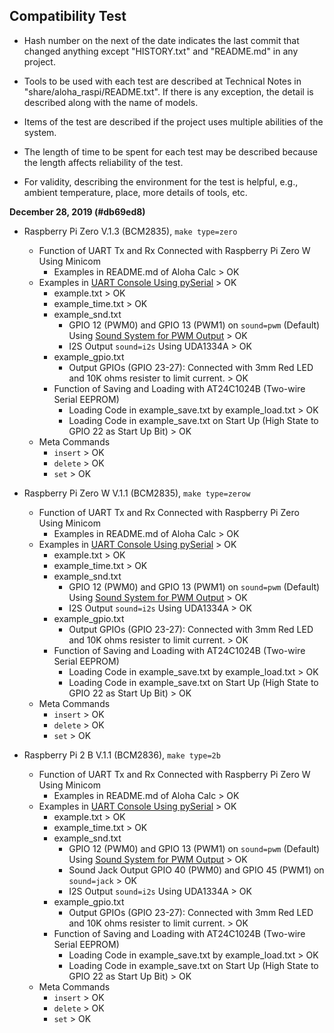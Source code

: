 ## Compatibility Test

* Hash number on the next of the date indicates the last commit that changed anything except "HISTORY.txt" and "README.md" in any project.

* Tools to be used with each test are described at Technical Notes in "share/aloha_raspi/README.txt". If there is any exception, the detail is described along with the name of models.

* Items of the test are described if the project uses multiple abilities of the system.

* The length of time to be spent for each test may be described because the length affects reliability of the test.

* For validity, describing the environment for the test is helpful, e.g., ambient temperature, place, more details of tools, etc.

**December 28, 2019 (#db69ed8)**

* Raspberry Pi Zero V.1.3 (BCM2835), `make type=zero`
	* Function of UART Tx and Rx Connected with Raspberry Pi Zero W Using Minicom
		* Examples in README.md of Aloha Calc > OK
	* Examples in [UART Console Using pySerial](https://github.com/JimmyKenMerchant/Python_Codes) > OK
		* example.txt > OK
		* example_time.txt  > OK
		* example_snd.txt
			* GPIO 12 (PWM0) and GPIO 13 (PWM1) on `sound=pwm` (Default) Using [Sound System for PWM Output](../schematics/sound_system_pwm.pdf) > OK
			* I2S Output `sound=i2s` Using UDA1334A > OK
		* example_gpio.txt
			* Output GPIOs (GPIO 23-27): Connected with 3mm Red LED and 10K ohms resister to limit current. > OK
		* Function of Saving and Loading with AT24C1024B (Two-wire Serial EEPROM)
			* Loading Code in example_save.txt by example_load.txt > OK
			* Loading Code in example_save.txt on Start Up (High State to GPIO 22 as Start Up Bit) > OK
	* Meta Commands
		* `insert` > OK
		* `delete` > OK
		* `set` > OK

* Raspberry Pi Zero W V.1.1 (BCM2835), `make type=zerow`
	* Function of UART Tx and Rx Connected with Raspberry Pi Zero Using Minicom
		* Examples in README.md of Aloha Calc > OK
	* Examples in [UART Console Using pySerial](https://github.com/JimmyKenMerchant/Python_Codes) > OK
		* example.txt > OK
		* example_time.txt  > OK
		* example_snd.txt
			* GPIO 12 (PWM0) and GPIO 13 (PWM1) on `sound=pwm` (Default) Using [Sound System for PWM Output](../schematics/sound_system_pwm.pdf) > OK
			* I2S Output `sound=i2s` Using UDA1334A > OK
		* example_gpio.txt
			* Output GPIOs (GPIO 23-27): Connected with 3mm Red LED and 10K ohms resister to limit current. > OK
		* Function of Saving and Loading with AT24C1024B (Two-wire Serial EEPROM)
			* Loading Code in example_save.txt by example_load.txt > OK
			* Loading Code in example_save.txt on Start Up (High State to GPIO 22 as Start Up Bit) > OK
	* Meta Commands
		* `insert` > OK
		* `delete` > OK
		* `set` > OK

* Raspberry Pi 2 B V.1.1 (BCM2836), `make type=2b`
	* Function of UART Tx and Rx Connected with Raspberry Pi Zero W Using Minicom
		* Examples in README.md of Aloha Calc > OK
	* Examples in [UART Console Using pySerial](https://github.com/JimmyKenMerchant/Python_Codes) > OK
		* example.txt > OK
		* example_time.txt  > OK
		* example_snd.txt
			* GPIO 12 (PWM0) and GPIO 13 (PWM1) on `sound=pwm` (Default) Using [Sound System for PWM Output](../schematics/sound_system_pwm.pdf) > OK
			* Sound Jack Output GPIO 40 (PWM0) and GPIO 45 (PWM1) on `sound=jack` > OK
			* I2S Output `sound=i2s` Using UDA1334A > OK
		* example_gpio.txt
			* Output GPIOs (GPIO 23-27): Connected with 3mm Red LED and 10K ohms resister to limit current. > OK
		* Function of Saving and Loading with AT24C1024B (Two-wire Serial EEPROM)
			* Loading Code in example_save.txt by example_load.txt > OK
			* Loading Code in example_save.txt on Start Up (High State to GPIO 22 as Start Up Bit) > OK
	* Meta Commands
		* `insert` > OK
		* `delete` > OK
		* `set` > OK
